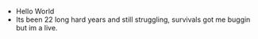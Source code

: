 * Hello World
* Its been 22 long hard years and still struggling, survivals got me buggin but im a live.
